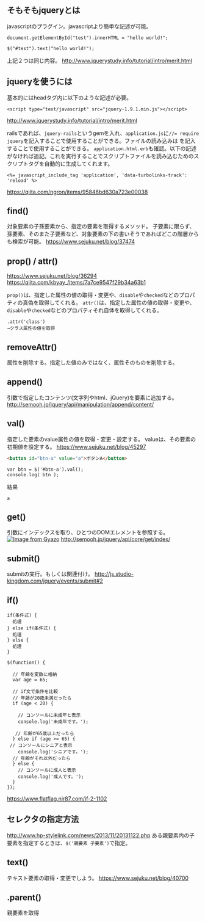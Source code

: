 ## そもそもjqueryとは
javascriptのプラグイン。javascriptより簡単な記述が可能。
```
document.getElementById("test").innerHTML = "hello world!";
```
```
$("#test").text("hello world!");
``` 
上記２つは同じ内容。
http://www.jquerystudy.info/tutorial/intro/merit.html


## jqueryを使うには
基本的にはheadタグ内に以下のような記述が必要。
```
<script type="text/javascript" src="jquery-1.9.1.min.js"></script>
```
http://www.jquerystudy.info/tutorial/intro/merit.html

railsであれば、`jquery-rails`というgemを入れ、`application.js`に`//= require jquery`を記入することで使用することができる。ファイルの読み込みは
を記入することで使用することができる。
`application.html.erb`も確認。以下の記述がなければ追記。これを実行することでスクリプトファイルを読み込むためのスクリプトタグを自動的に生成してくれます。
```
<%= javascript_include_tag 'application', 'data-turbolinks-track': 'reload' %>
```

https://qiita.com/ngron/items/95846bd630a723e00038

## find()
対象要素の子孫要素から、指定の要素を取得するメソッド。
子要素に限らず、孫要素、そのまた子要素など、対象要素の下の書いそうであればどこの階層からも検索が可能。
https://www.sejuku.net/blog/37474

## prop() / attr()
https://www.sejuku.net/blog/36294
https://qiita.com/kbyay_/items/7a7ce9547f29b34a63b1

`prop()`は、指定した属性の値の取得・変更や、`disable`や`checked`などのプロパティの真偽を取得してくれる。
`attr()`は、指定した属性の値の取得・変更や、`disable`や`checked`などのプロパティそれ自体を取得してくれる。

```
.attr('class')
→クラス属性の値を取得
```

## removeAttr()
属性を削除する。指定した値のみではなく、属性そのものを削除する。
 
## append()
引数で指定したコンテンツ(文字列やhtml、jQuery)を要素に追加する。
http://semooh.jp/jquery/api/manipulation/append/content/

## val()
指定した要素のvalue属性の値を取得・変更・設定する。
valueは、その要素の初期値を設定する。
https://www.sejuku.net/blog/45297
```html
<button id="btn-a" value="a">ボタンA</button>
```
```
var btn = $('#btn-a').val(); 
console.log( btn );
```
結果
```
a
```
## get()
引数にインデックスを取り、ひとつのDOMエレメントを参照する。
[![Image from Gyazo](https://i.gyazo.com/7711ddabcde386717266ecc3390b09e2.gif)](https://gyazo.com/7711ddabcde386717266ecc3390b09e2)
http://semooh.jp/jquery/api/core/get/index/

## submit()
submitの実行。もしくは関連付け。
http://js.studio-kingdom.com/jquery/events/submit#2

## if()
```
if(条件式) {
  処理
} else if(条件式) {
  処理
} else {
  処理
}
```
```
$(function() {
 
  // 年齢を変数に格納
  var age = 65;
 
  // if文で条件を比較
  // 年齢が20歳未満だったら
  if (age < 20) {
 
    // コンソールに未成年と表示
    console.log('未成年です。');
 
   // 年齢が65歳以上だったら
  } else if (age >= 65) {
 // コンソールにシニアと表示
    console.log('シニアです。');
  // 年齢がそれ以外だったら
  } else {
    // コンソールに成人と表示
    console.log('成人です。');
  }
});

```
https://www.flatflag.nir87.com/if-2-1102

## セレクタの指定方法
http://www.hp-stylelink.com/news/2013/11/20131122.php
ある親要素内の子要素を指定するときは、`$('親要素 子要素')`で指定。

## text()
テキスト要素の取得・変更でしよう。
https://www.sejuku.net/blog/40700

## .parent()
親要素を取得


